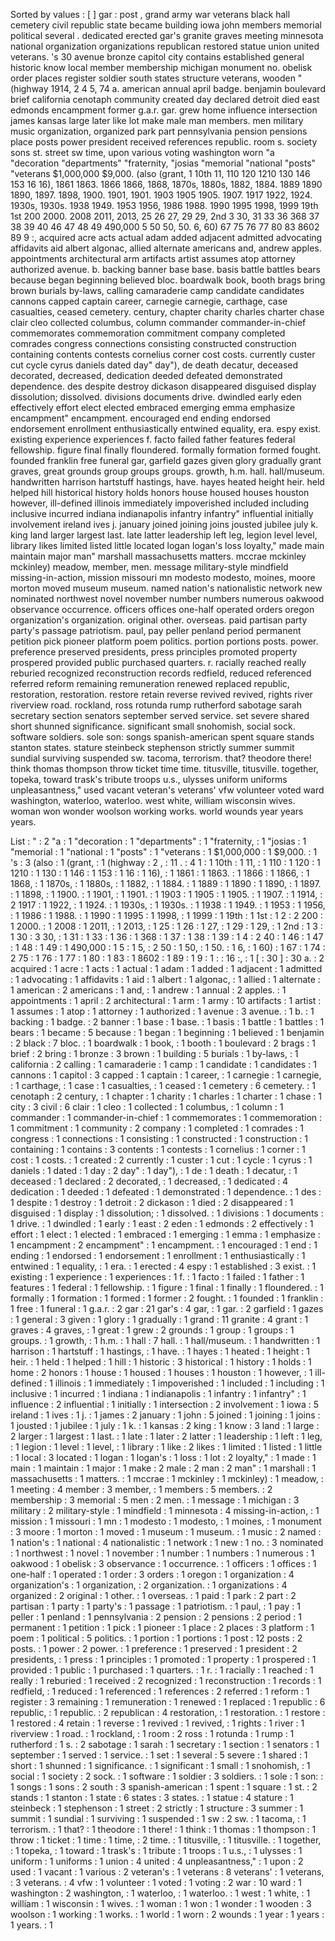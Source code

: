 Sorted by values :
[ ] gar : post , grand army war veterans black hall cemetery civil republic state became building iowa john members memorial political several . dedicated erected gar's granite graves meeting minnesota national organization organizations republican restored statue union united veterans. 's 30 avenue bronze capitol city contains established general historic know local member membership michigan monument no. obelisk order places register soldier south states structure veterans, wooden " (highway 1914, 2 4 5, 74 a. american annual april badge. benjamin boulevard brief california cenotaph community created day declared detroit died east edmonds encampment former g.a.r. gar. grew home influence intersection james kansas large later like lot make male man members. men military music organization, organized park part pennsylvania pension pensions place posts power president received references republic. room s. society sons st. street sw time, upon various voting washington worn "a "decoration "departments" "fraternity, "josias "memorial "national "posts" "veterans $1,000,000 $9,000. (also (grant, 1 10th 11, 110 120 1210 130 146 153 16 16), 1861 1863. 1866 1866, 1868, 1870s, 1880s, 1882, 1884. 1889 1890 1890, 1897. 1898, 1900. 1901, 1901. 1903 1905 1905. 1907. 1917 1922, 1924. 1930s, 1930s. 1938 1949. 1953 1956, 1986 1988. 1990 1995 1998, 1999 19th 1st 200 2000. 2008 2011, 2013, 25 26 27, 29 29, 2nd 3 30, 31 33 36 368 37 38 39 40 46 47 48 49 490,000 5 50 50, 50. 6, 60) 67 75 76 77 80 83 8602 89 9 :, acquired acre acts actual adam added adjacent admitted advocating affidavits aid albert algonac, allied alternate americans and, andrew apples. appointments architectural arm artifacts artist assumes atop attorney authorized avenue. b. backing banner base base. basis battle battles bears because began beginning believed bloc. boardwalk book, booth brags bring brown burials by-laws, calling camaraderie camp candidate candidates cannons capped captain career, carnegie carnegie, carthage, case casualties, ceased cemetery. century, chapter charity charles charter chase clair cleo collected columbus, column commander commander-in-chief commemorates commemoration commitment company completed comrades congress connections consisting constructed construction containing contents contests cornelius corner cost costs. currently custer cut cycle cyrus daniels dated day" day"), de death decatur, deceased decorated, decreased, dedication deeded defeated demonstrated dependence. des despite destroy dickason disappeared disguised display dissolution; dissolved. divisions documents drive. dwindled early eden effectively effort elect elected embraced emerging emma emphasize encampment" encampment. encouraged end ending endorsed endorsement enrollment enthusiastically entwined equality, era. espy exist. existing experience experiences f. facto failed father features federal fellowship. figure final finally floundered. formally formation formed fought. founded franklin free funeral gar, garfield gazes given glory gradually grant graves, great grounds group groups groups. growth, h.m. hall. hall/museum. handwritten harrison hartstuff hastings, have. hayes heated height heir. held helped hill historical history holds honors house housed houses houston however, ill-defined illinois immediately impoverished included including inclusive incurred indiana indianapolis infantry infantry" influential initially involvement ireland ives j. january joined joining joins jousted jubilee july k. king land larger largest last. late latter leadership left leg, legion level level, library likes limited listed little located logan logan's loss loyalty," made main maintain major man" marshall massachusetts matters. mccrae mckinley mckinley) meadow, member, men. message military-style mindfield missing-in-action, mission missouri mn modesto modesto, moines, moore morton moved museum museum. named nation's nationalistic network new nominated northwest novel november number numbers numerous oakwood observance occurrence. officers offices one-half operated orders oregon organization's organization. original other. overseas. paid partisan party party's passage patriotism. paul, pay peller penland period permanent petition pick pioneer platform poem politics. portion portions posts. power. preference preserved presidents, press principles promoted property prospered provided public purchased quarters. r. racially reached really reburied recognized reconstruction records redfield, reduced referenced referred reform remaining remuneration renewed replaced republic, restoration, restoration. restore retain reverse revived revived, rights river riverview road. rockland, ross rotunda rump rutherford sabotage sarah secretary section senators september served service. set severe shared short shunned significance. significant small snohomish, social sock. software soldiers. sole son: songs spanish-american spent square stands stanton states. stature steinbeck stephenson strictly summer summit sundial surviving suspended sw. tacoma, terrorism. that? theodore there! think thomas thompson throw ticket time time. titusville, titusville. together, topeka, toward trask's tribute troops u.s., ulysses uniform uniforms unpleasantness," used vacant veteran's veterans' vfw volunteer voted ward washington, waterloo, waterloo. west white, william wisconsin wives. woman won wonder woolson working works. world wounds year years years. 

List :
" : 2
"a : 1
"decoration : 1
"departments" : 1
"fraternity, : 1
"josias : 1
"memorial : 1
"national : 1
"posts" : 1
"veterans : 1
$1,000,000 : 1
$9,000. : 1
's : 3
(also : 1
(grant, : 1
(highway : 2
, : 11
. : 4
1 : 1
10th : 1
11, : 1
110 : 1
120 : 1
1210 : 1
130 : 1
146 : 1
153 : 1
16 : 1
16), : 1
1861 : 1
1863. : 1
1866 : 1
1866, : 1
1868, : 1
1870s, : 1
1880s, : 1
1882, : 1
1884. : 1
1889 : 1
1890 : 1
1890, : 1
1897. : 1
1898, : 1
1900. : 1
1901, : 1
1901. : 1
1903 : 1
1905 : 1
1905. : 1
1907. : 1
1914, : 2
1917 : 1
1922, : 1
1924. : 1
1930s, : 1
1930s. : 1
1938 : 1
1949. : 1
1953 : 1
1956, : 1
1986 : 1
1988. : 1
1990 : 1
1995 : 1
1998, : 1
1999 : 1
19th : 1
1st : 1
2 : 2
200 : 1
2000. : 1
2008 : 1
2011, : 1
2013, : 1
25 : 1
26 : 1
27, : 1
29 : 1
29, : 1
2nd : 1
3 : 1
30 : 3
30, : 1
31 : 1
33 : 1
36 : 1
368 : 1
37 : 1
38 : 1
39 : 1
4 : 2
40 : 1
46 : 1
47 : 1
48 : 1
49 : 1
490,000 : 1
5 : 1
5, : 2
50 : 1
50, : 1
50. : 1
6, : 1
60) : 1
67 : 1
74 : 2
75 : 1
76 : 1
77 : 1
80 : 1
83 : 1
8602 : 1
89 : 1
9 : 1
: : 16
:, : 1
[ : 30
] : 30
a. : 2
acquired : 1
acre : 1
acts : 1
actual : 1
adam : 1
added : 1
adjacent : 1
admitted : 1
advocating : 1
affidavits : 1
aid : 1
albert : 1
algonac, : 1
allied : 1
alternate : 1
american : 2
americans : 1
and, : 1
andrew : 1
annual : 2
apples. : 1
appointments : 1
april : 2
architectural : 1
arm : 1
army : 10
artifacts : 1
artist : 1
assumes : 1
atop : 1
attorney : 1
authorized : 1
avenue : 3
avenue. : 1
b. : 1
backing : 1
badge. : 2
banner : 1
base : 1
base. : 1
basis : 1
battle : 1
battles : 1
bears : 1
became : 5
because : 1
began : 1
beginning : 1
believed : 1
benjamin : 2
black : 7
bloc. : 1
boardwalk : 1
book, : 1
booth : 1
boulevard : 2
brags : 1
brief : 2
bring : 1
bronze : 3
brown : 1
building : 5
burials : 1
by-laws, : 1
california : 2
calling : 1
camaraderie : 1
camp : 1
candidate : 1
candidates : 1
cannons : 1
capitol : 3
capped : 1
captain : 1
career, : 1
carnegie : 1
carnegie, : 1
carthage, : 1
case : 1
casualties, : 1
ceased : 1
cemetery : 6
cemetery. : 1
cenotaph : 2
century, : 1
chapter : 1
charity : 1
charles : 1
charter : 1
chase : 1
city : 3
civil : 6
clair : 1
cleo : 1
collected : 1
columbus, : 1
column : 1
commander : 1
commander-in-chief : 1
commemorates : 1
commemoration : 1
commitment : 1
community : 2
company : 1
completed : 1
comrades : 1
congress : 1
connections : 1
consisting : 1
constructed : 1
construction : 1
containing : 1
contains : 3
contents : 1
contests : 1
cornelius : 1
corner : 1
cost : 1
costs. : 1
created : 2
currently : 1
custer : 1
cut : 1
cycle : 1
cyrus : 1
daniels : 1
dated : 1
day : 2
day" : 1
day"), : 1
de : 1
death : 1
decatur, : 1
deceased : 1
declared : 2
decorated, : 1
decreased, : 1
dedicated : 4
dedication : 1
deeded : 1
defeated : 1
demonstrated : 1
dependence. : 1
des : 1
despite : 1
destroy : 1
detroit : 2
dickason : 1
died : 2
disappeared : 1
disguised : 1
display : 1
dissolution; : 1
dissolved. : 1
divisions : 1
documents : 1
drive. : 1
dwindled : 1
early : 1
east : 2
eden : 1
edmonds : 2
effectively : 1
effort : 1
elect : 1
elected : 1
embraced : 1
emerging : 1
emma : 1
emphasize : 1
encampment : 2
encampment" : 1
encampment. : 1
encouraged : 1
end : 1
ending : 1
endorsed : 1
endorsement : 1
enrollment : 1
enthusiastically : 1
entwined : 1
equality, : 1
era. : 1
erected : 4
espy : 1
established : 3
exist. : 1
existing : 1
experience : 1
experiences : 1
f. : 1
facto : 1
failed : 1
father : 1
features : 1
federal : 1
fellowship. : 1
figure : 1
final : 1
finally : 1
floundered. : 1
formally : 1
formation : 1
formed : 1
former : 2
fought. : 1
founded : 1
franklin : 1
free : 1
funeral : 1
g.a.r. : 2
gar : 21
gar's : 4
gar, : 1
gar. : 2
garfield : 1
gazes : 1
general : 3
given : 1
glory : 1
gradually : 1
grand : 11
granite : 4
grant : 1
graves : 4
graves, : 1
great : 1
grew : 2
grounds : 1
group : 1
groups : 1
groups. : 1
growth, : 1
h.m. : 1
hall : 7
hall. : 1
hall/museum. : 1
handwritten : 1
harrison : 1
hartstuff : 1
hastings, : 1
have. : 1
hayes : 1
heated : 1
height : 1
heir. : 1
held : 1
helped : 1
hill : 1
historic : 3
historical : 1
history : 1
holds : 1
home : 2
honors : 1
house : 1
housed : 1
houses : 1
houston : 1
however, : 1
ill-defined : 1
illinois : 1
immediately : 1
impoverished : 1
included : 1
including : 1
inclusive : 1
incurred : 1
indiana : 1
indianapolis : 1
infantry : 1
infantry" : 1
influence : 2
influential : 1
initially : 1
intersection : 2
involvement : 1
iowa : 5
ireland : 1
ives : 1
j. : 1
james : 2
january : 1
john : 5
joined : 1
joining : 1
joins : 1
jousted : 1
jubilee : 1
july : 1
k. : 1
kansas : 2
king : 1
know : 3
land : 1
large : 2
larger : 1
largest : 1
last. : 1
late : 1
later : 2
latter : 1
leadership : 1
left : 1
leg, : 1
legion : 1
level : 1
level, : 1
library : 1
like : 2
likes : 1
limited : 1
listed : 1
little : 1
local : 3
located : 1
logan : 1
logan's : 1
loss : 1
lot : 2
loyalty," : 1
made : 1
main : 1
maintain : 1
major : 1
make : 2
male : 2
man : 2
man" : 1
marshall : 1
massachusetts : 1
matters. : 1
mccrae : 1
mckinley : 1
mckinley) : 1
meadow, : 1
meeting : 4
member : 3
member, : 1
members : 5
members. : 2
membership : 3
memorial : 5
men : 2
men. : 1
message : 1
michigan : 3
military : 2
military-style : 1
mindfield : 1
minnesota : 4
missing-in-action, : 1
mission : 1
missouri : 1
mn : 1
modesto : 1
modesto, : 1
moines, : 1
monument : 3
moore : 1
morton : 1
moved : 1
museum : 1
museum. : 1
music : 2
named : 1
nation's : 1
national : 4
nationalistic : 1
network : 1
new : 1
no. : 3
nominated : 1
northwest : 1
novel : 1
november : 1
number : 1
numbers : 1
numerous : 1
oakwood : 1
obelisk : 3
observance : 1
occurrence. : 1
officers : 1
offices : 1
one-half : 1
operated : 1
order : 3
orders : 1
oregon : 1
organization : 4
organization's : 1
organization, : 2
organization. : 1
organizations : 4
organized : 2
original : 1
other. : 1
overseas. : 1
paid : 1
park : 2
part : 2
partisan : 1
party : 1
party's : 1
passage : 1
patriotism. : 1
paul, : 1
pay : 1
peller : 1
penland : 1
pennsylvania : 2
pension : 2
pensions : 2
period : 1
permanent : 1
petition : 1
pick : 1
pioneer : 1
place : 2
places : 3
platform : 1
poem : 1
political : 5
politics. : 1
portion : 1
portions : 1
post : 12
posts : 2
posts. : 1
power : 2
power. : 1
preference : 1
preserved : 1
president : 2
presidents, : 1
press : 1
principles : 1
promoted : 1
property : 1
prospered : 1
provided : 1
public : 1
purchased : 1
quarters. : 1
r. : 1
racially : 1
reached : 1
really : 1
reburied : 1
received : 2
recognized : 1
reconstruction : 1
records : 1
redfield, : 1
reduced : 1
referenced : 1
references : 2
referred : 1
reform : 1
register : 3
remaining : 1
remuneration : 1
renewed : 1
replaced : 1
republic : 6
republic, : 1
republic. : 2
republican : 4
restoration, : 1
restoration. : 1
restore : 1
restored : 4
retain : 1
reverse : 1
revived : 1
revived, : 1
rights : 1
river : 1
riverview : 1
road. : 1
rockland, : 1
room : 2
ross : 1
rotunda : 1
rump : 1
rutherford : 1
s. : 2
sabotage : 1
sarah : 1
secretary : 1
section : 1
senators : 1
september : 1
served : 1
service. : 1
set : 1
several : 5
severe : 1
shared : 1
short : 1
shunned : 1
significance. : 1
significant : 1
small : 1
snohomish, : 1
social : 1
society : 2
sock. : 1
software : 1
soldier : 3
soldiers. : 1
sole : 1
son: : 1
songs : 1
sons : 2
south : 3
spanish-american : 1
spent : 1
square : 1
st. : 2
stands : 1
stanton : 1
state : 6
states : 3
states. : 1
statue : 4
stature : 1
steinbeck : 1
stephenson : 1
street : 2
strictly : 1
structure : 3
summer : 1
summit : 1
sundial : 1
surviving : 1
suspended : 1
sw : 2
sw. : 1
tacoma, : 1
terrorism. : 1
that? : 1
theodore : 1
there! : 1
think : 1
thomas : 1
thompson : 1
throw : 1
ticket : 1
time : 1
time, : 2
time. : 1
titusville, : 1
titusville. : 1
together, : 1
topeka, : 1
toward : 1
trask's : 1
tribute : 1
troops : 1
u.s., : 1
ulysses : 1
uniform : 1
uniforms : 1
union : 4
united : 4
unpleasantness," : 1
upon : 2
used : 1
vacant : 1
various : 2
veteran's : 1
veterans : 8
veterans' : 1
veterans, : 3
veterans. : 4
vfw : 1
volunteer : 1
voted : 1
voting : 2
war : 10
ward : 1
washington : 2
washington, : 1
waterloo, : 1
waterloo. : 1
west : 1
white, : 1
william : 1
wisconsin : 1
wives. : 1
woman : 1
won : 1
wonder : 1
wooden : 3
woolson : 1
working : 1
works. : 1
world : 1
worn : 2
wounds : 1
year : 1
years : 1
years. : 1
